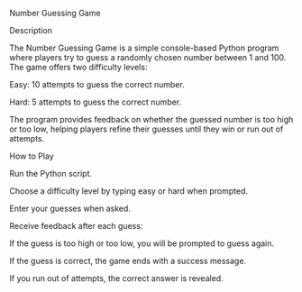 Number Guessing Game

Description

The Number Guessing Game is a simple console-based Python program where players try to guess a randomly chosen number between 1 and 100. The game offers two difficulty levels:

Easy: 10 attempts to guess the correct number.

Hard: 5 attempts to guess the correct number.

The program provides feedback on whether the guessed number is too high or too low, helping players refine their guesses until they win or run out of attempts.

How to Play

Run the Python script.

Choose a difficulty level by typing easy or hard when prompted.

Enter your guesses when asked.

Receive feedback after each guess:

If the guess is too high or too low, you will be prompted to guess again.

If the guess is correct, the game ends with a success message.

If you run out of attempts, the correct answer is revealed.
